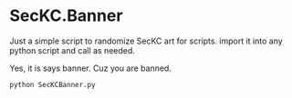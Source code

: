 # SecKC.Banner
Just a simple script to randomize SecKC art for scripts.
import it into any python script and call as needed.

Yes, it is says banner. Cuz you are banned.

``` 
python SecKCBanner.py
```
